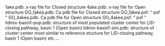 1ake.pdb: x-ray file for Closed structure
4ake.pdb: x-ray file for Open structure
GO_1akea.pdb: Ca pdb file for Closed structure
GO_1akea.psf: " psf "
GO_4akea.pdb: Ca pdb file for Open structure
GO_4akea.psf: " psf "
lidmix-basin1-pop.pdb: structure of most populated cluster center for LID-closing pathway, basin 1 (Open basin)
lidmix-basin1-sim.pdb: structure of cluster center most similar to reference stucture for LID-closing pathway, basin 1 (Open basin)
etc ...
